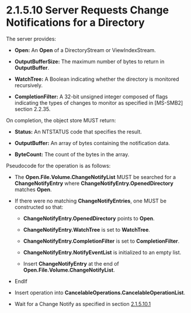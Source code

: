 <html dir="LTR" xmlns:mshelp="http://msdn.microsoft.com/mshelp" xmlns:ddue="http://ddue.schemas.microsoft.com/authoring/2003/5" xmlns:xlink="http://www.w3.org/1999/xlink" xmlns:tool="http://www.microsoft.com/tooltip">
    <head>
        <meta http-equiv="Content-Type" content="text/html; CHARSET=utf-8"></meta>
        <meta name="save" content="history"></meta>
        <title>2.1.5.10 Server Requests Change Notifications for a Directory</title>
        <xml>
            <mshelp:toctitle title="2.1.5.10 Server Requests Change Notifications for a Directory"></mshelp:toctitle>
            <mshelp:rltitle title="[MS-FSA]: Server Requests Change Notifications for a Directory"></mshelp:rltitle>
            <mshelp:keyword index="A" term="e9e427f6-16b6-49ff-8782-6b564bef7726"></mshelp:keyword>
            <mshelp:attr name="DCSext.ContentType" value="open specification"></mshelp:attr>
            <mshelp:attr name="AssetID" value="e9e427f6-16b6-49ff-8782-6b564bef7726"></mshelp:attr>
            <mshelp:attr name="TopicType" value="kbRef"></mshelp:attr>
            <mshelp:attr name="DCSext.Title" value="[MS-FSA]: Server Requests Change Notifications for a Directory" />
        </xml>
    </head>
    <body>
        <div id="header">
            <h1 class="heading">2.1.5.10 Server Requests Change Notifications for a Directory</h1>
        </div>
        <div id="mainSection">
            <div id="mainBody">
                <div id="allHistory" class="saveHistory"></div>
                <div id="sectionSection0" class="section" name="collapseableSection">
                    

<p>The server provides:</p>

<ul><li><p><span><span> 
</span></span><b>Open:</b> An <b>Open</b> of a DirectoryStream or
ViewIndexStream.</p>

</li><li><p><span><span> 
</span></span><b>OutputBufferSize:</b> The maximum number of bytes to return in
<b>OutputBuffer</b>.</p>

</li><li><p><span><span> 
</span></span><b>WatchTree:</b> A Boolean indicating whether the directory is
monitored recursively.</p>

</li><li><p><span><span> 
</span></span><b>CompletionFilter:</b> A 32-bit unsigned integer composed of
flags indicating the types of changes to monitor as specified in <mshelp:link keywords="5606ad47-5ee0-437a-817e-70c366052962" tabindex="0">[MS-SMB2]</mshelp:link>
section <mshelp:link keywords="598f395a-e7a2-4cc8-afb3-ccb30dd2df7c" tabindex="0">2.2.35</mshelp:link>.</p>

</li></ul><p>On completion, the object store MUST return:</p>

<ul><li><p><span><span> 
</span></span><b>Status:</b> An NTSTATUS code that specifies the result.</p>

</li><li><p><span><span> 
</span></span><b>OutputBuffer:</b> An array of bytes containing the
notification data.</p>

</li><li><p><span><span> 
</span></span><b>ByteCount:</b> The count of the bytes in the array.</p>

</li></ul><p>Pseudocode for the operation is as follows:</p>

<ul><li><p><span><span> 
</span></span>The <b>Open.File.Volume.ChangeNotifyList</b> MUST be searched for
a <b>ChangeNotifyEntry</b> where <b>ChangeNotifyEntry.OpenedDirectory</b>
matches <b>Open</b>.</p>

</li><li><p><span><span> 
</span></span>If there were no matching <b>ChangeNotifyEntries</b>, one MUST be
constructed so that:</p>

<ul><li><p><span><span>  </span></span><b>ChangeNotifyEntry.OpenedDirectory</b>
points to <b>Open</b>.</p>

</li><li><p><span><span>  </span></span><b>ChangeNotifyEntry.WatchTree</b>
is set to <b>WatchTree</b>.</p>

</li><li><p><span><span>  </span></span><b>ChangeNotifyEntry.CompletionFilter</b>
is set to <b>CompletionFilter</b>.</p>

</li><li><p><span><span>  </span></span><b>ChangeNotifyEntry.NotifyEventList</b>
is initialized to an empty list.</p>

</li><li><p><span><span>  </span></span>Insert
<b>ChangeNotifyEntry</b> at the end of <b>Open.File.Volume.ChangeNotifyList</b>.</p>

</li></ul></li><li><p><span><span> 
</span></span>EndIf</p>

</li><li><p><span><span> 
</span></span>Insert operation into <b>CancelableOperations.CancelableOperationList</b>.</p>

</li><li><p><span><span> 
</span></span>Wait for a Change Notify as specified in section <a href="dd20655d-5ea7-4f49-9ab5-b95c95a78df7.html">2.1.5.10.1</a></p>

</li></ul>
                </div>
            </div>
        </div>
    </body>
</html>